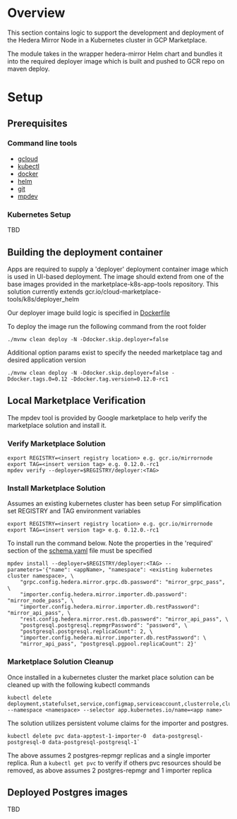 # Overview

This section contains logic to support the development and deployment of the Hedera Mirror Node in a Kubernetes cluster in GCP Marketplace.

The module takes in the wrapper hedera-mirror Helm chart and bundles it into the required deployer image which is built and pushed to GCR repo on maven deploy.

# Setup

## Prerequisites

### Command line tools

- [gcloud](https://cloud.google.com/sdk/gcloud/)
- [kubectl](https://kubernetes.io/docs/tasks/tools/install-kubectl/)
- [docker](https://docs.docker.com/install/)
- [helm](https://helm.sh/docs/using_helm/#installing-helm)
- [git](https://git-scm.com/book/en/v2/Getting-Started-Installing-Git)
- [mpdev](https://github.com/GoogleCloudPlatform/marketplace-k8s-app-tools/blob/master/docs/mpdev-references.md)

### Kubernetes Setup
TBD

## Building the deployment container

Apps are required to supply a 'deployer' deployment container image which is used in UI-based deployment.
The image should extend from one of the base images provided in the marketplace-k8s-app-tools repository.
This solution currently extends gcr.io/cloud-marketplace-tools/k8s/deployer_helm

Our deployer image build logic is specified in [Dockerfile](Dockerfile)

To deploy the image run the following command from the root folder

    ./mvnw clean deploy -N -Ddocker.skip.deployer=false

Additional option params exist to specify the needed marketplace tag and desired application version

    ./mvnw clean deploy -N -Ddocker.skip.deployer=false -Ddocker.tags.0=0.12 -Ddocker.tag.version=0.12.0-rc1

## Local Marketplace Verification
The mpdev tool is provided by Google marketplace to help verify the marketplace solution and install it.

### Verify Marketplace Solution

    export REGISTRY=<insert registry location> e.g. gcr.io/mirrornode
    export TAG=<insert version tag> e.g. 0.12.0.-rc1
    mpdev verify --deployer=$REGISTRY/deployer:<TAG>

### Install Marketplace Solution
Assumes an existing kubernetes cluster has been setup
For simplification set REGISTRY and TAG environment variables

    export REGISTRY=<insert registry location> e.g. gcr.io/mirrornode
    export TAG=<insert version tag> e.g. 0.12.0.-rc1

To install run the command below. Note the properties in the 'required' section of the [schema.yaml](schema.yaml) file must be specified

    mpdev install --deployer=$REGISTRY/deployer:<TAG> --parameters='{"name": <appName>, "namespace": <existing kubernetes cluster namespace>, \
        "grpc.config.hedera.mirror.grpc.db.password": "mirror_grpc_pass", \
        "importer.config.hedera.mirror.importer.db.password": "mirror_node_pass", \
        "importer.config.hedera.mirror.importer.db.restPassword": "mirror_api_pass", \
        "rest.config.hedera.mirror.rest.db.password": "mirror_api_pass", \
        "postgresql.postgresql.repmgrPassword": "password", \
        "postgresql.postgresql.replicaCount": 2, \
        "importer.config.hedera.mirror.importer.db.restPassword": \
        "mirror_api_pass", "postgresql.pgpool.replicaCount": 2}'

### Marketplace Solution Cleanup
Once installed in a kubernetes cluster the market place solution can be cleaned up with the following kubectl commands

    kubectl delete deployment,statefulset,service,configmap,serviceaccount,clusterrole,clusterrolebinding,application,job --namespace <namespace> --selector app.kubernetes.io/name=<app name>

The solution utilizes persistent volume claims for the importer and postgres.

    kubectl delete pvc data-apptest-1-importer-0  data-postgresql-postgresql-0 data-postgresql-postgresql-1`
The above assumes 2 postgres-repmgr replicas and a single importer replica.
Run a `kubectl get pvc` to verify if others pvc resources should be removed, as above assumes 2 postgres-repmgr and 1 importer replica

## Deployed Postgres images
TBD
